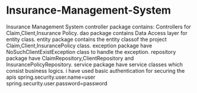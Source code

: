 # Insurance-Management-System
Insurance Management System
controller package contains: Controllers for Claim,Client,Insurance Policy.
dao package contains Data Access layer for entity class.
entity package contains the entity classof the project Claim,Client,InsurancePolicy class.
exception package have NoSuchClientExistException class to handle the exception.
repository package have ClaimRepository,ClientRepository and InsurancePolicyRepository.
service package have service classes which consist business logics.
i have used basic authentication for securing the apis 
spring.security.user.name=user
spring.security.user.password=password
